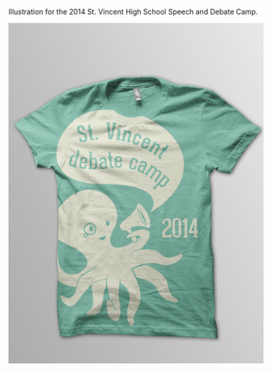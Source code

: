 Illustration for the 2014 St. Vincent High School Speech and Debate Camp.

<img class="featured part-width" src="../assets/images/projects/sv/sv-full.jpg"/>